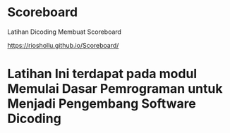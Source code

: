 # Scoreboard
Latihan Dicoding Membuat Scoreboard

https://rioshollu.github.io/Scoreboard/

# Latihan Ini terdapat pada modul Memulai Dasar Pemrograman untuk Menjadi Pengembang Software Dicoding 
